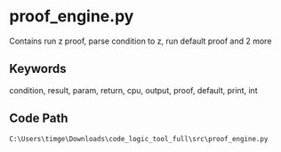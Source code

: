 # proof_engine.py

Contains run z proof, parse condition to z, run default proof and 2 more

## Keywords

condition, result, param, return, cpu, output, proof, default, print, int

## Code Path

`C:\Users\timge\Downloads\code_logic_tool_full\src\proof_engine.py`

